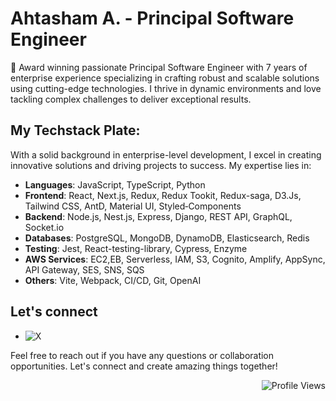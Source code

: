 # Ahtasham A. - Principal Software Engineer


👋 Award winning passionate Principal Software Engineer with 7 years of enterprise experience specializing in crafting robust and scalable solutions using cutting-edge technologies. I thrive in dynamic environments and love tackling complex challenges to deliver exceptional results.


## My Techstack Plate:

With a solid background in enterprise-level development, I excel in creating innovative solutions and driving projects to success. My expertise lies in:

- **Languages**: JavaScript, TypeScript, Python
- **Frontend**: React, Next.js, Redux, Redux Tookit, Redux-saga, D3.Js, Tailwind CSS, AntD, Material UI, Styled‑Components
- **Backend**: Node.js, Nest.js, Express, Django, REST API, GraphQL, Socket.io
- **Databases**: PostgreSQL, MongoDB, DynamoDB, Elasticsearch, Redis
- **Testing**: Jest, React-testing-library, Cypress, Enzyme
- **AWS Services**: EC2,EB, Serverless, IAM, S3, Cognito, Amplify, AppSync, API Gateway, SES, SNS, SQS
- **Others**: Vite, Webpack, CI/CD, Git, OpenAI



## Let's connect

- ![X](https://img.shields.io/twitter/url?url=https%3A%2F%2Ftwitter.com%2Fahtashamabbasse&style=flat&logo=x&logoColor=%23fff&label=%40ahtashamabbasse&labelColor=%23555&color=%23007ec6&link=https%3A%2F%2Ftwitter.com%2Fahtashamabbasse)

Feel free to reach out if you have any questions or collaboration opportunities. Let's connect and create amazing things together!

<div align="right">
    <img src="https://komarev.com/ghpvc/?username=ahtashamabbasse&style=flat" alt="Profile Views">
</div>

